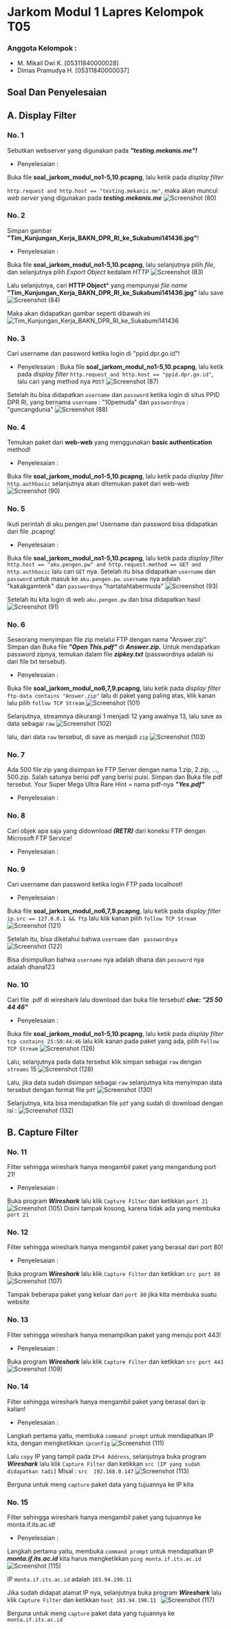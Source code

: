 # Jarkom Modul 1 Lapres Kelompok T05
### Anggota Kelompok :
- M. Mikail Dwi K.          [05311840000028]
- Dimas Pramudya H.         [05311840000037]

## Soal Dan Penyelesaian
## A. Display Filter

### No. 1 
Sebutkan webserver yang digunakan pada ***"testing.mekanis.me"!***
- Penyelesaian :

Buka file **soal_jarkom_modul_no1-5,10.pcapng**, lalu ketik pada <i>display filter</i> 

```http.request and http.host == "testing.mekanis.me"```, maka akan muncul <i>web server</i> yang digunakan pada ***testing.mekanis.me***
![Screenshot (80)](https://user-images.githubusercontent.com/55182072/95986209-d5605e80-0e4f-11eb-9a98-e5916e7cc4de.png)

### No. 2 
Simpan gambar **"Tim_Kunjungan_Kerja_BAKN_DPR_RI_ke_Sukabumi141436.jpg"**!
- Penyelesaian :

Buka file **soal_jarkom_modul_no1-5,10.pcapng**, lalu selanjutnya pilih <i>file</i>, dan selanjutnya pilih <i>Export Object</i> kedalam <i>HTTP</i>
![Screenshot (83)](https://user-images.githubusercontent.com/55182072/95986520-56b7f100-0e50-11eb-863a-650f5257b50c.png)

Lalu selanjutnya, cari **HTTP Object*** yang mempunyai <i>file name</i> **"Tim_Kunjungan_Kerja_BAKN_DPR_RI_ke_Sukabumi141436.jpg"** lalu save
![Screenshot (84)](https://user-images.githubusercontent.com/55182072/95986843-cfb74880-0e50-11eb-89a8-645692fc943b.png)

Maka akan didapatkan gambar seperti dibawah ini
![Tim_Kunjungan_Kerja_BAKN_DPR_RI_ke_Sukabumi141436](https://user-images.githubusercontent.com/55182072/95986915-e8276300-0e50-11eb-9622-0d39f7282fec.jpg)


### No. 3 
Cari username dan password ketika login di "ppid.dpr.go.id"!
- Penyelesaian :
Buka file **soal_jarkom_modul_no1-5,10.pcapng**, lalu ketik pada <i>display filter</i>
```http.request and http.host == "ppid.dpr.go.id"```, lalu cari yang method nya ```POST```
![Screenshot (87)](https://user-images.githubusercontent.com/55182072/95991674-43f4ea80-0e57-11eb-8d48-a88a5625ca76.png)

Setelah itu bisa didapatkan ```username``` dan ```password``` ketika login di situs PPID DPR RI, yang bernama ```username``` : "10pemuda" dan ```passwordnya``` : "guncangdunia"
![Screenshot (88)](https://user-images.githubusercontent.com/55182072/95992059-ba91e800-0e57-11eb-974a-21a794dc5b85.png)

### No. 4
Temukan paket dari **web-web** yang menggunakan **basic authentication** method!
- Penyelesaian :

Buka file **soal_jarkom_modul_no1-5,10.pcapng**, lalu ketik pada <i>display filter</i>
```http.authbasic``` selanjutnya akan ditemukan paket dari web-web
![Screenshot (90)](https://user-images.githubusercontent.com/55182072/95992922-adc1c400-0e58-11eb-8001-3d7d05e7220d.png)

### No. 5
Ikuti perintah di aku.pengen.pw! Username dan password bisa didapatkan dari file .pcapng!
- Penyelesaian :

Buka file **soal_jarkom_modul_no1-5,10.pcapng**, lalu ketik pada <i>display filter</i>
```http.host == "aku.pengen.pw" and http.request.method == GET and http.authbasic``` lalu cari ```GET``` nya. Setelah itu bisa didapatkan ```username``` dan ```password``` untuk masuk ke ```aku.pengen.pw```. ```username``` nya adalah "kakakgamtenk" dan ```passwordnya``` "hartatahtabermuda"
![Screenshot (93)](https://user-images.githubusercontent.com/55182072/95995273-77d20f00-0e5b-11eb-987d-91dcb78b9a30.png)

Setelah itu kita login di web ```aku.pengen.pw``` dan bisa didapatkan hasil
![Screenshot (91)](https://user-images.githubusercontent.com/55182072/95995466-b5cf3300-0e5b-11eb-82e7-2121a5265545.png)

### No. 6
Seseorang menyimpan file zip melalui FTP dengan nama "Answer.zip". Simpan dan Buka file ***"Open This.pdf"*** di ***Answer.zip.*** Untuk mendapatkan password zipnya, temukan dalam file ***zipkey.txt*** (passwordnya adalah isi dari file txt tersebut).
- Penyelesaian :

Buka file **soal_jarkom_modul_no6,7,9.pcapng**, lalu ketik pada <i>display filter</i>
```ftp-data contains "Answer.zip"``` lalu di paket yang paling atas, klik kanan lalu pilih ```follow TCP Stream```
![Screenshot (101)](https://user-images.githubusercontent.com/55182072/95998162-c8973700-0e5e-11eb-8752-142d13828e50.png)

Selanjutnya, streamnya dikurangi 1 menjadi 12 yang awalnya 13, lalu save as data sebagai ```raw```
![Screenshot (102)](https://user-images.githubusercontent.com/55182072/95998428-098f4b80-0e5f-11eb-925b-62a4b160596a.png)

lalu, dari data ```raw``` tersebut, di save as menjadi ```zip```
![Screenshot (103)](https://user-images.githubusercontent.com/55182072/95998597-393e5380-0e5f-11eb-977f-791d0f748445.png)





### No. 7 
Ada 500 file zip yang disimpan ke FTP Server dengan nama 1.zip, 2.zip, ..., 500.zip. Salah satunya berisi pdf yang berisi puisi. Simpan dan Buka file pdf tersebut.
Your Super Mega Ultra Rare Hint = nama pdf-nya ***"Yes.pdf"***
- Penyelesaian :

### No. 8 
Cari objek apa saja yang didownload ***(RETR)*** dari koneksi FTP dengan Microsoft FTP Service!
- Penyelesaian :

### No. 9
Cari username dan password ketika login FTP pada localhost!
- Penyelesaian :

Buka file **soal_jarkom_modul_no6,7,9.pcapng**, lalu ketik pada <i>display filter</i>
```ip.src == 127.0.0.1 && ftp``` lalu klik kanan pilih ```follow TCP Stream```
![Screenshot (121)](https://user-images.githubusercontent.com/55182072/96012453-50d10880-0e6e-11eb-9edc-3aa03cda77a4.png)

Setelah itu, bisa diketahui bahwa ```username``` dan ``` passwordnya```
![Screenshot (122)](https://user-images.githubusercontent.com/55182072/96012580-71995e00-0e6e-11eb-9ea3-3649779ff05c.png)

Bisa disimpulkan bahwa ```username``` nya adalah dhana dan ```password``` nya adalah dhana123

### No. 10 
Cari file .pdf di wireshark lalu download dan buka file tersebut!
    ***clue: "25 50 44 46"*** 
- Penyelesaian :

Buka file **soal_jarkom_modul_no1-5,10.pcapng**, lalu ketik pada <i>display filter</i> 
```tcp contains 25:50:44:46``` lalu klik kanan pada paket yang ada, pilih ```Follow TCP Stream```
![Screenshot (126)](https://user-images.githubusercontent.com/55182072/96014199-4ca5ea80-0e70-11eb-83f7-db42e4a663dd.png)

Lalu, selanjutnya pada data tersebut klik simpan sebagai ```raw``` dengan ```streams``` 15
![Screenshot (128)](https://user-images.githubusercontent.com/55182072/96014522-af978180-0e70-11eb-8dc8-8b09ac35ddf1.png)

Lalu, jika data sudah disimpan sebagai ```raw``` selanjutnya kita menyimpan data tersebut dengan format file ```pdf```
![Screenshot (130)](https://user-images.githubusercontent.com/55182072/96014878-16b53600-0e71-11eb-89ab-71cb8be564df.png)

Selanjutnya, kita bisa mendapatkan file ```pdf``` yang sudah di download dengan isi :
![Screenshot (132)](https://user-images.githubusercontent.com/55182072/96015027-482e0180-0e71-11eb-9454-67213be5d8f8.png)


## B. Capture Filter
### No. 11
Filter sehingga wireshark hanya mengambil paket yang mengandung port 21!
- Penyelesaian :

Buka program ***Wireshark*** lalu klik ```Capture Filter``` dan ketikkan ```port 21```
![Screenshot (105)](https://user-images.githubusercontent.com/55182072/96004018-14e57580-0e65-11eb-8263-6c7adf4fb8f8.png)
Disini tampak kosong, karena tidak ada yang membuka ```port 21```

### No. 12
Filter sehingga wireshark hanya mengambil paket yang berasal dari port 80!
- Penyelesaian :

Buka program ***Wireshark*** lalu klik ```Capture Filter``` dan ketikkan ```src port 80```
![Screenshot (107)](https://user-images.githubusercontent.com/55182072/96004756-f764db80-0e65-11eb-873a-d8cdfe091bd6.png)

Tampak beberapa paket yang keluar dari ```port 80``` jika kita membuka suatu website


### No. 13
Filter sehingga wireshark hanya menampilkan paket yang menuju port 443!
- Penyelesaian :

Buka program ***Wireshark*** lalu klik ```Capture Filter``` dan ketikkan ```src port 443```
![Screenshot (109)](https://user-images.githubusercontent.com/55182072/96005172-65110780-0e66-11eb-9606-23bfde6683dd.png)

### No. 14
Filter sehingga wireshark hanya mengambil paket yang berasal dari ip kalian!
- Penyelesaian :

Langkah pertama yaitu, membuka ```command prompt``` untuk mendapatkan IP kita, dengan mengketikkan ```ipconfig```
![Screenshot (111)](https://user-images.githubusercontent.com/55182072/96005485-ae615700-0e66-11eb-9a87-85ea92f78f2f.png)

Lalu ```copy``` IP yang tampil pada ```IPv4 Address```, selanjutnya buka program ***Wireshark*** lalu klik ```Capture Filter``` dan ketikkan ```src [IP yang sudah didapatkan tadi]``` Misal : ```src  192.168.0.147```
![Screenshot (113)](https://user-images.githubusercontent.com/55182072/96006001-3a737e80-0e67-11eb-92a9-3f824078e119.png)

Berguna untuk meng ```capture``` paket data yang tujuannya ke IP kita

### No. 15
Filter sehingga wireshark hanya mengambil paket yang tujuannya ke monta.if.its.ac.id!
- Penyelesaian :

Langkah pertama yaitu, membuka ```command prompt``` untuk mendapatkan IP ***monta.if.its.ac.id*** kita harus mengketikkan ```ping monta.if.its.ac.id```
![Screenshot (115)](https://user-images.githubusercontent.com/55182072/96006449-b4a40300-0e67-11eb-9ca1-67652fb1c386.png)

IP ```monta.if.its.ac.id``` adalah ```103.94.190.11```

Jika sudah didapat alamat IP nya, selanjutnya buka program ***Wireshark*** lalu klik ```Capture Filter``` dan ketikkan ```host 103.94.190.11 ```
![Screenshot (117)](https://user-images.githubusercontent.com/55182072/96006953-37c55900-0e68-11eb-85ab-1b79ba0ecaa1.png)

Berguna untuk meng ```capture``` paket data yang tujuannya ke ```monta.if.its.ac.id```
